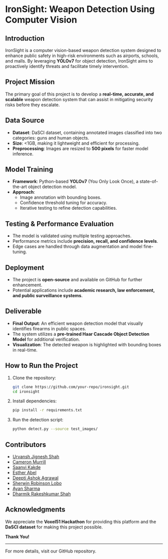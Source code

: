 # IronSight: Weapon Detection Using Computer Vision

## Introduction
IronSight is a computer vision-based weapon detection system designed to enhance public safety in high-risk environments such as airports, schools, and malls. By leveraging **YOLOv7** for object detection, IronSight aims to proactively identify threats and facilitate timely intervention.

## Project Mission
The primary goal of this project is to develop a **real-time, accurate, and scalable** weapon detection system that can assist in mitigating security risks before they escalate.

## Data Source
- **Dataset**: DaSCI dataset, containing annotated images classified into two categories: guns and human objects.
- **Size**: <1GB, making it lightweight and efficient for processing.
- **Preprocessing**: Images are resized to **500 pixels** for faster model inference.

## Model Training
- **Framework**: Python-based **YOLOv7** (You Only Look Once), a state-of-the-art object detection model.
- **Approach**:
  - Image annotation with bounding boxes.
  - Confidence threshold tuning for accuracy.
  - Iterative testing to refine detection capabilities.

## Testing & Performance Evaluation
- The model is validated using multiple testing approaches.
- Performance metrics include **precision, recall, and confidence levels**.
- Edge cases are handled through data augmentation and model fine-tuning.

## Deployment
- The project is **open-source** and available on GitHub for further enhancement.
- Potential applications include **academic research, law enforcement, and public surveillance systems**.

## Deliverable
- **Final Output**: An efficient weapon detection model that visually identifies firearms in public spaces.
- The system utilizes a **pre-trained Haar Cascade Object Detection Model** for additional verification.
- **Visualization**: The detected weapon is highlighted with bounding boxes in real-time.

## How to Run the Project
1. Clone the repository:
   ```bash
   git clone https://github.com/your-repo/ironsight.git
   cd ironsight
   ```
2. Install dependencies:
   ```bash
   pip install -r requirements.txt
   ```
3. Run the detection script:
   ```bash
   python detect.py --source test_images/
   ```

## Contributors
- [Urvansh Jignesh Shah](https://www.linkedin.com/in/urvansh-shah/)
- [Cameron Murrill](https://www.linkedin.com/in/cameronmurrill)
- [Saanvi Kakde](https://www.linkedin.com/in/saanvi-kakde)
- [Esther Abel](https://www.linkedin.com/in/abelesther/)
- [Deepti Ashok Agrawal](https://www.linkedin.com/in/deepti-agrawal19/)
- [Sherwin Robinson Lobo](https://www.linkedin.com/in/sherwinlobo/)
- [Ayan Sharma](https://www.linkedin.com/in/ayan-sharma-701476209)
- [Dharmik Rakeshkumar Shah](https://www.linkedin.com/in/dharmikshah21/)


## Acknowledgments
We appreciate the **Voxel51 Hackathon** for providing this platform and the **DaSCI dataset** for making this project possible.

**Thank You!**

---
For more details, visit our GitHub repository.

